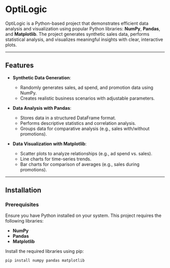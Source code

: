 # OptiLogic

OptiLogic is a Python-based project that demonstrates efficient data analysis and visualization using popular Python libraries: **NumPy**, **Pandas**, and **Matplotlib**. The project generates synthetic sales data, performs statistical analysis, and visualizes meaningful insights with clear, interactive plots.

---

## Features

- **Synthetic Data Generation**:
  - Randomly generates sales, ad spend, and promotion data using NumPy.
  - Creates realistic business scenarios with adjustable parameters.

- **Data Analysis with Pandas**:
  - Stores data in a structured DataFrame format.
  - Performs descriptive statistics and correlation analysis.
  - Groups data for comparative analysis (e.g., sales with/without promotions).

- **Data Visualization with Matplotlib**:
  - Scatter plots to analyze relationships (e.g., ad spend vs. sales).
  - Line charts for time-series trends.
  - Bar charts for comparison of averages (e.g., sales during promotions).

---

## Installation

### Prerequisites
Ensure you have Python installed on your system. This project requires the following libraries:
- **NumPy**
- **Pandas**
- **Matplotlib**

Install the required libraries using pip:
```bash
pip install numpy pandas matplotlib
